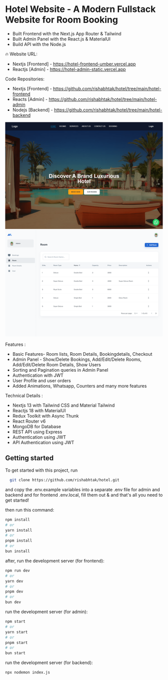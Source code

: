 # Hotel Website - A Modern Fullstack Website for Room Booking

- Built Frontend with the Next.js App Router & Tailwind
- Built Admin Panel with the React.js & MaterialUI
- Build API with the Node.js

🔥 Website URL:

- Nextjs [Frontend] - https://hotel-frontend-umber.vercel.app
- Reactjs [Admin] - https://hotel-admin-static.vercel.app

Code Repositories:

- Nextjs [Frontend] - https://github.com/rishabhtak/hotel/tree/main/hotel-frontend
- Reacts [Admin] - https://github.com/rishabhtak/hotel/tree/main/hotel-admin
- Nodejs [Backend] - https://github.com/rishabhtak/hotel/tree/main/hotel-backend

![Project Image](https://github.com/rishabhtak/hotel/blob/main/hotel-frontend.png)
![Project Image](https://github.com/rishabhtak/hotel/blob/main/hotel-admin.png)

Features :

- Basic Features- Room lists, Room Details, Bookingdetails, Checkout
- Admin Panel - Show/Delete Bookings, Add/Edit/Delete Rooms, Add/Edit/Delete Room Details, Show Users
- Sorting and Pagination queries in Admin Panel
- Authentication with JWT
- User Profile and user orders
- Added Animations, Whatsapp, Counters and many more features

Technical Details :

- Nextjs 13 with Tailwind CSS and Material Tailwind
- Reactjs 18 with MaterialUI
- Redux Toolkit with Async Thunk
- React Router v6
- MongoDB for Database
- REST API using Express
- Authentication using JWT
- API Authentication using JWT

## Getting started

To get started with this project, run

```bash
  git clone https://github.com/rishabhtak/hotel.git

```

and copy the .env.example variables into a separate .env file for admin and backend and for frontend .env.local, fill them out & and that's all you need to get started!

then run this command:

```bash
npm install
# or
yarn install
# or
pnpm install
# or
bun install
```

after, run the development server (for frontend):

```bash
npm run dev
# or
yarn dev
# or
pnpm dev
# or
bun dev
```

run the development server (for admin):

```bash
npm start
# or
yarn start
# or
pnpm start
# or
bun start
```

run the development server (for backend):

```bash
npx nodemon index.js
```
